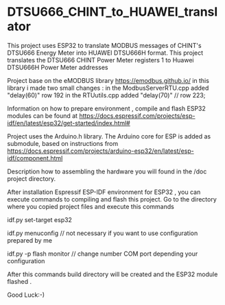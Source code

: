 # DTSU666_CHINT_to_HUAWEI_translator
This project uses ESP32 to translate MODBUS messages of CHINT's DTSU666 Energy Meter into HUAWEI DTSU666H format.
This project translates the DTSU666 CHINT Power Meter registers 1 to Huawei DTSU666H Power Meter addresses

Project base on the eMODBUS library  https://emodbus.github.io/ in this library i made two small changes :
in the ModbusServerRTU.cpp added "delay(60)"  	row 192
in the RTUutils.cpp	added "delay(70)"    // row 223;  

Information on how to prepare environment , compile and flash ESP32 modules can be found at
https://docs.espressif.com/projects/esp-idf/en/latest/esp32/get-started/index.html#

Project uses the Arduino.h library. The Arduino core for ESP is added as submodule, based on instructions from 
https://docs.espressif.com/projects/arduino-esp32/en/latest/esp-idf/component.html

Description how to assembling the hardware you will found in the /doc project directory. 

After installation Espressif ESP-IDF environment for ESP32 , you can execute commands to compiling and flash this project.
Go to the directory where you copied project files and execute this commands  

idf.py set-target esp32

idf.py menuconfig     // not necessary if you want to use configuration prepared by me

idf.py -p <com8> flash monitor     // change number COM port depending your configuration

After this commands build directory will be created  and the ESP32 module flashed .


Good Luck:-)
